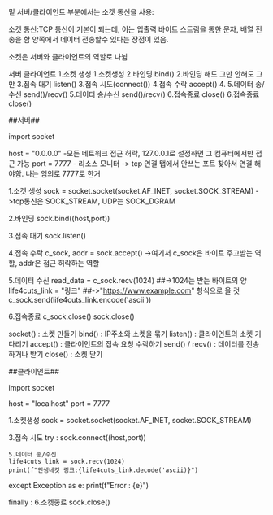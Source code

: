 밑 서버/클라이언트 부분에서는 소켓 통신을 사용:

소켓 통신:TCP 통신이 기본이 되는데, 이는 입출력 바이트 스트림을 통한 문자, 배열 전송을 함
양쪽에서 데이터 전송할수 있다는 장점이 있음.

소켓은 서버와 클라이언트의 역할로 나뉨

서버                                클라이언트
1.소켓 생성                         1.소켓생성
2.바인딩 bind()                     2.바인딩 해도 그만 안해도 그만
3.접속 대기 listen()                3.접속 시도(connect())
4.접속 수락 accept()                4.
5.데이터 송/수신 send()/recv()      5.데이터 송/수신 send()/recv()
6.접속종료 close()                  6.접속종료 close()

##서버##

import socket

host = "0.0.0.0" -모든 네트워크 접근 허락, 127.0.0.1로 설정하면 그 컴퓨터에서만 접근 가능
port = 7777 - 리소스 모니터 -> tcp 연결 탭에서 안쓰는 포트 찾아서 연결 해야함. 나는 임의로 7777로 한거

1.소켓 생성
sock = socket.socket(socket.AF_INET, socket.SOCK_STREAM)
->tcp통신은 SOCK_STREAM, UDP는 SOCK_DGRAM

2.바인딩
sock.bind((host,port))

3.접속 대기
sock.listen()

4.접속 수락
c_sock, addr = sock.accept()
->여기서 c_sock은 바이트 주고받는 역할, addr은 접근 허락하는 역할

5.데이터 수신
read_data = c_sock.recv(1024)     ##->1024는 받는 바이트의 양
life4cuts_link = "링크"       ##->"https://www.example.com" 형식으로 올 것
c_sock.send(life4cuts_link.encode('ascii'))

6.접속종료
c_sock.close()
sock.close()

socket() : 소켓 만들기
bind() : IP주소와 소켓을 묶기
listen() : 클라이언트의 소켓 기다리기
accept() : 클라이언트의 접속 요청 수락하기
send() / recv() : 데이터를 전송하거나 받기
close() : 소켓 닫기


##클라이언트##

import socket


host = "localhost"
port = 7777

1.소켓생성
sock = socket.socket(socket.AF_INET, socket.SOCK_STREAM)

3.접속 시도
try :
    sock.connect((host,port))

    5.데이터 송/수신
    life4cuts_link = sock.recv(1024)
    print(f"인생네컷 링크:{life4cuts_link.decode('ascii)}")

except Exception as e:
    print(f"Error : {e}")

finally :
    6.소켓종료
    sock.close()